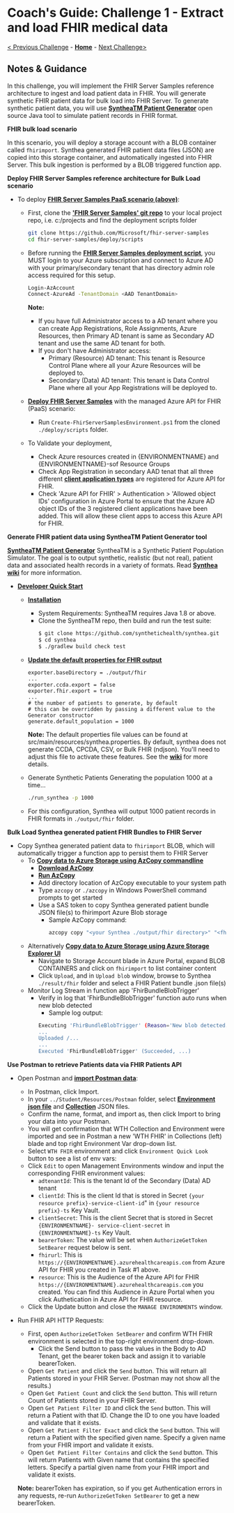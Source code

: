 # Coach's Guide: Challenge 1 - Extract and load FHIR medical data

[< Previous Challenge](./Solution00.md) - **[Home](./readme.md)** - [Next Challenge>](./Solution02.md)

## Notes & Guidance

In this challenge, you will implement the FHIR Server Samples reference architecture to ingest and load patient data in FHIR.  You will generate synthetic FHIR patient data for bulk load into FHIR Server.  To generate synthetic patient data, you will use **[SyntheaTM Patient Generator](https://github.com/synthetichealth/synthea#syntheatm-patient-generator)** open source Java tool to simulate patient records in FHIR format.  

**FHIR bulk load scenario**

In this scenario, you will deploy a storage account with a BLOB container called `fhirimport`.  Synthea generated FHIR patient data files (JSON) are copied into this storage container, and automatically ingested into FHIR Server.  This bulk ingestion is performed by a BLOB triggered function app.

**Deploy FHIR Server Samples reference architecture for Bulk Load scenario**
- To deploy **[FHIR Server Samples PaaS scenario (above)](https://github.com/microsoft/fhir-server-samples)**:
    - First, clone the **['FHIR Server Samples' git repo](https://github.com/microsoft/fhir-server-samples)** to your local project repo, i.e. c:/projects and find the deployment scripts folder
        ```bash
        git clone https://github.com/Microsoft/fhir-server-samples
        cd fhir-server-samples/deploy/scripts
        ```
    - Before running the **[FHIR Server Samples deployment script](https://github.com/microsoft/fhir-server-samples/blob/master/deploy/scripts/Create-FhirServerSamplesEnvironment.ps1)**, you MUST login to your Azure subscription and connect to Azure AD with your primary/secondary tenant that has directory admin role access required for this setup.
        ```bash
        Login-AzAccount
        Connect-AzureAd -TenantDomain <AAD TenantDomain>
        ```

        **Note:**
        - If you have full Administrator access to a AD tenant where you can create App Registrations, Role Assignments, Azure Resources, then Primary AD tenant is same as Secondary AD tenant and use the same AD tenant for both.
        - If you don't have Administrator access:
            - Primary (Resource) AD tenant: This tenant is Resource Control Plane where all your Azure Resources will be deployed to.
            - Secondary (Data) AD tenant: This tenant is Data Control Plane where all your App Registrations will be deployed to.
            
    - **[Deploy FHIR Server Samples](https://github.com/microsoft/fhir-server-samples#deployment)** with the managed Azure API for FHIR (PaaS) scenario:
        - Run `Create-FhirServerSamplesEnvironment.ps1` from the cloned `./deploy/scripts` folder.
    - To Validate your deployment, 
        - Check Azure resources created in {ENVIRONMENTNAME} and {ENVIRONMENTNAME}-sof Resource Groups
        - Check App Registration in secondary AAD tenat that all three different **[client application types](https://docs.microsoft.com/en-us/azure/healthcare-apis/fhir-app-registration)** are registered for Azure API for FHIR.
        - Check 'Azure API for FHIR' > Authentication > 'Allowed object IDs' configuration in Azure Portal to ensure that the Azure AD object IDs of the 3 registered client applications have been added. This will allow these client apps to access this Azure API for FHIR.


**Generate FHIR patient data using SyntheaTM Patient Generator tool**

**[SyntheaTM Patient Generator](https://github.com/synthetichealth/synthea#syntheatm-patient-generator)**
SyntheaTM is a Synthetic Patient Population Simulator. The goal is to output synthetic, realistic (but not real), patient data and associated health records in a variety of formats.  Read **[Synthea wiki](https://github.com/synthetichealth/synthea/wiki)** for more information.
- **[Developer Quick Start](https://github.com/synthetichealth/synthea#developer-quick-start)**
    - **[Installation](https://github.com/synthetichealth/synthea#installation)**
        - System Requirements: SyntheaTM requires Java 1.8 or above.
        - Clone the SyntheaTM repo, then build and run the test suite:
            ```bash
            $ git clone https://github.com/synthetichealth/synthea.git
            $ cd synthea
            $ ./gradlew build check test
            ```
    - **[Update the default properties for FHIR output](https://github.com/synthetichealth/synthea#changing-the-default-properties)**
        ```properties
        exporter.baseDirectory = ./output/fhir
        ...
        exporter.ccda.export = false
        exporter.fhir.export = true
        ...
        # the number of patients to generate, by default
        # this can be overridden by passing a different value to the Generator constructor
        generate.default_population = 1000
        ```
        
        **Note:** The default properties file values can be found at src/main/resources/synthea.properties. By default, synthea does not generate CCDA, CPCDA, CSV, or Bulk FHIR (ndjson). You'll need to adjust this file to activate these features. See the **[wiki](https://github.com/synthetichealth/synthea/wiki)** for more details.
    - Generate Synthetic Patients
        Generating the population 1000 at a time...
        ```bash
        ./run_synthea -p 1000
        ```
    - For this configuration, Synthea will output 1000 patient records in FHIR formats in `./output/fhir` folder.

**Bulk Load Synthea generated patient FHIR Bundles to FHIR Server**
- Copy Synthea generated patient data to `fhirimport` BLOB, which will automatically trigger a function app to persist them to FHIR Server 
    - To **[Copy data to Azure Storage using AzCopy commandline](https://docs.microsoft.com/en-us/azure/storage/common/storage-use-azcopy-v10)**
        - **[Download AzCopy](https://docs.microsoft.com/en-us/azure/storage/common/storage-use-azcopy-v10#download-azcopy)**
        - **[Run AzCopy](https://docs.microsoft.com/en-us/azure/storage/common/storage-use-azcopy-v10#run-azcopy)**
        - Add directory location of AzCopy executable to your system path
        - Type `azcopy` or `./azcopy` in Windows PowerShell command prompts to get started
        - Use a SAS token to copy Synthea generated patient bundle JSON file(s) to fhirimport Azure Blob storage
            - Sample AzCopy command:
               ```bash
               azcopy copy "<your Synthea ./output/fhir directory>" "<fhirimport blob container URL appended with SAS token>"
               ```
    - Alternatively **[Copy data to Azure Storage using Azure Storage Explorer UI](https://docs.microsoft.com/en-us/azure/storage/blobs/storage-quickstart-blobs-storage-explorer#upload-blobs-to-the-container)**
        - Navigate to Storage Account blade in Azure Portal, expand BLOB CONTAINERS and click on `fhirimport` to list container content
        - Click `Upload`, and in `Upload blob` window, browse to Synthea `./result/fhir` folder and select a FHIR Patient bundle .json file(s)
    - Monitor Log Stream in function app 'FhirBundleBlobTrigger'
        - Verify in log that 'FhirBundleBlobTrigger' function auto runs when new blob detected
            - Sample log output:
            ```bash
            Executing 'FhirBundleBlobTrigger' (Reason='New blob detected...)...
            ...
            Uploaded /...
            ...
            Executed 'FhirBundleBlobTrigger' (Succeeded, ...)
            ```
**Use Postman to retrieve Patients data via FHIR Patients API**
- Open Postman and **[import Postman data](https://learning.postman.com/docs/getting-started/importing-and-exporting-data/)**: 
    - In Postman, click Import.
    - In your `../Student/Resources/Postman` folder, select **[Environment json file](../Student/Resources/Postman/WTHFHIR.postman_environment)** and **[Collection](../Student/Resources/Postman/WTHFHIR.postman_collection.json)** JSON files.
    - Confirm the name, format, and import as, then click Import to bring your data into your Postman.
    - You will get confirmation that WTH Collection and Environment were imported and see in Postman a new 'WTH FHIR' in Collections (left) blade and top right Environment Var drop-down list.
   - Select `WTH FHIR` environment and click `Environment Quick Look` button to see a list of env vars: 
    - Click `Edit` to open Management Environments window and input the corresponding FHIR environment values:
        - `adtenantId`: This is the tenant Id of the Secondary (Data) AD tenant
        - `clientId`: This is the client Id that is stored in Secret `{your resource prefix}-service-client-id`" in `{your resource prefix}-ts` Key Vault.
        - `clientSecret`: This is the client Secret that is stored in Secret `{ENVIRONMENTNAME}- service-client-secret` in `{ENVIRONMENTNAME}-ts` Key Vault.
        - `bearerToken`: The value will be set when `AuthorizeGetToken SetBearer` request below is sent.
        - `fhirurl`: This is `https://{ENVIRONMENTNAME}.azurehealthcareapis.com` from Azure API for FHIR you created in Task #1 above.
        - `resource`: This is the Audience of the Azure API for FHIR `https://{ENVIRONMENTNAME}.azurehealthcareapis.com` you created. You can find this Audience in Azure Portal when you click Authetication in Azure API for FHIR resource.
    - Click the Update button and close the `MANAGE ENVIRONMENTS` window.
- Run FHIR API HTTP Requests:
    - First, open `AuthorizeGetToken SetBearer` and confirm WTH FHIR environment is selected in the top-right environment drop-down. 
        - Click the Send button to pass the values in the Body to AD Tenant, get the bearer token back and assign it to variable bearerToken.
    - Open `Get Patient` and click the `Send` button. This will return all Patients stored in your FHIR Server. (Postman may not show all the results.)
    - Open `Get Patient Count` and click the `Send` button.  This will return Count of Patients stored in your FHIR Server.  
    - Open `Get Patient Filter ID` and click the `Send` button.  This will return a Patient with that ID. Change the ID to one you have loaded and validate that it exists.
    - Open `Get Patient Filter Exact` and click the `Send` button.  This will return a Patient with the specified given name. Specify a given name from your FHIR import and validate it exists.
    - Open `Get Patient Filter Contains` and click the `Send` button.  This will return Patients with Given name that contains the specified letters. Specify a partial given name from your FHIR import and validate it exists.
    
    **Note:** bearerToken has expiration, so if you get Authentication errors in any requests, re-run `AuthorizeGetToken SetBearer` to get a new bearerToken.



